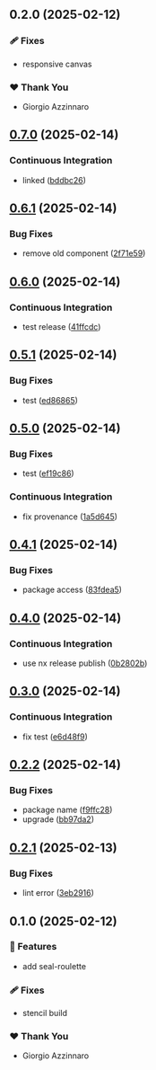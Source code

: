 ## 0.2.0 (2025-02-12)

### 🩹 Fixes

- responsive canvas

### ❤️ Thank You

- Giorgio Azzinnaro

## [0.7.0](https://github.com/sealambda/components/compare/v0.6.1...v0.7.0) (2025-02-14)


### Continuous Integration

* linked ([bddbc26](https://github.com/sealambda/components/commit/bddbc26c4d9708af791cd92f3a229b92584903b9))

## [0.6.1](https://github.com/sealambda/components/compare/v0.6.0...v0.6.1) (2025-02-14)


### Bug Fixes

* remove old component ([2f71e59](https://github.com/sealambda/components/commit/2f71e59499b33c2172ec3a9225930af13af43b01))

## [0.6.0](https://github.com/sealambda/components/compare/v0.5.1...v0.6.0) (2025-02-14)


### Continuous Integration

* test release ([41ffcdc](https://github.com/sealambda/components/commit/41ffcdc165bcd671affc0c618254cc882ca830b5))

## [0.5.1](https://github.com/sealambda/components/compare/v0.5.0...v0.5.1) (2025-02-14)


### Bug Fixes

* test ([ed86865](https://github.com/sealambda/components/commit/ed868659bd3db41b93781d3ca598d2135915ae2f))

## [0.5.0](https://github.com/sealambda/components/compare/v0.4.1...v0.5.0) (2025-02-14)


### Bug Fixes

* test ([ef19c86](https://github.com/sealambda/components/commit/ef19c86d6f5677bfc87055cd4476f41cd583fccf))


### Continuous Integration

* fix provenance ([1a5d645](https://github.com/sealambda/components/commit/1a5d64580f761de89acd00b90f5e154a356a2476))

## [0.4.1](https://github.com/sealambda/components/compare/v0.4.0...v0.4.1) (2025-02-14)


### Bug Fixes

* package access ([83fdea5](https://github.com/sealambda/components/commit/83fdea54894ff0008435f683544316f34146be6d))

## [0.4.0](https://github.com/sealambda/components/compare/v0.3.0...v0.4.0) (2025-02-14)


### Continuous Integration

* use nx release publish ([0b2802b](https://github.com/sealambda/components/commit/0b2802be7f6090c59397ec57e8c7193e0146e284))

## [0.3.0](https://github.com/sealambda/components/compare/v0.2.2...v0.3.0) (2025-02-14)


### Continuous Integration

* fix test ([e6d48f9](https://github.com/sealambda/components/commit/e6d48f98dee174f7f819f911ff20908582814c24))

## [0.2.2](https://github.com/sealambda/components/compare/v0.2.1...v0.2.2) (2025-02-14)


### Bug Fixes

* package name ([f9ffc28](https://github.com/sealambda/components/commit/f9ffc285fc8b851342dba75eb90a30fcc316642a))
* upgrade ([bb97da2](https://github.com/sealambda/components/commit/bb97da2eebb34b8924a8f9461dae246b52011e17))

## [0.2.1](https://github.com/sealambda/components/compare/v0.2.0...v0.2.1) (2025-02-13)


### Bug Fixes

* lint error ([3eb2916](https://github.com/sealambda/components/commit/3eb2916720c2fb49ef4a3f106627e2de94388cda))

## 0.1.0 (2025-02-12)

### 🚀 Features

- add seal-roulette

### 🩹 Fixes

- stencil build

### ❤️ Thank You

- Giorgio Azzinnaro
